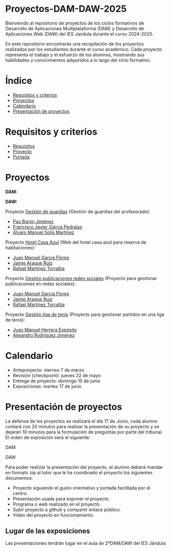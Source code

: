 # Proyectos-DAM-DAW-2025

Bienvenido al repositorio de proyectos de los ciclos formativos de Desarrollo de Aplicaciones Multiplataforma (DAM) y Desarrollo de Aplicaciones Web (DAW) del IES Jandula durante el curso 2024-2025.

En este repositorio encontrarás una recopilación de los proyectos realizados por los estudiantes durante el curso académico. Cada proyecto representa el trabajo y el esfuerzo de los alumnos, mostrando sus habilidades y conocimientos adquiridos a lo largo del ciclo formativo.

# Índice
- [Requisitos y criterios](#Requisitos-y-criterios)
- [Proyectos](#Proyectos)
- [Calendario](#Calendario)
- [Presentación de proyectos](#Presentación-de-proyectos)

# Requisitos y criterios
- [Requisitos](https://docs.google.com/document/d/1aVldU-vYqjzdnlaJivF8qRecJrzvUhO3MX2bvg395SU/edit?usp=sharing)
- [Proyecto](https://docs.google.com/document/d/1I7KIxfQ30m2KQRRR1llveZL_bM0-PWi3/edit?usp=sharing&ouid=116228446663961749628&rtpof=true&sd=true)
- [Portada](https://docs.google.com/document/d/1PuAnJ8C2DltWCEitBccll9HKhzG2b1G2xnnnsmm3FF8/edit?usp=sharing)
# Proyectos
**DAM:**<br>


**DAW:**<br>

Proyecto [Gestión de guardias](https://github.com/IESJandula/gestion_guardias.git) (Gestión de guardias del profesorado):
- [Pau Barón Jiménez](https://github.com/Paukkita)
- [Francisco Javier García Pedrajas](https://github.com/frang6)
- [Álvaro Manuel Solís Martínez](https://github.com/AlvaroS)

Proyecto [Hotel Casa Azul](https://github.com/IESJandula/hotel_casa_azul.git) (Web del hotel casa azul para reserva de habitaciones):
- [Juan Manuel García Flores](https://github.com/Juanma23255)
- [Jaime Araque Ruiz](https://github.com/jaimeAR10)
- [Rafael Martínez Torralba](https://github.com/Rafamartinz)

Proyecto [Gestión publicaciones redes sociales](https://github.com/IESJandula/gestion_redes_sociales.git) (Proyecto para gestionar publicaciones en redes sociales):
- [Juan Manuel García Flores](https://github.com/Juanma23255)
- [Jaime Araque Ruiz](https://github.com/jaimeAR10)
- [Rafael Martínez Torralba](https://github.com/Rafamartinz)

Proyecto [Gestión liga de tenis](https://github.com/IESJandula/gestion_liga_tenis.git) (Proyecto para gestionar partidos en una liga de tenis):
- [Juan Manuel Herrera Expósito](https://github.com/juanmaherrera94)
- [Alejandro Rodríguez Jiménez](https://github.com/alexrodrii18)

# Calendario
- Anteproyecto: viernes 7 de marzo
- Revisión (checkpoint): jueves 22 de mayo
- Entrega de proyecto: domingo 15 de junio
- Exposiciones: martes 17 de junio
# Presentación de proyectos
La defensa de los proyectos se realizará el día 17 de Junio, cada alumno contará con 20 minutos para realizar la presentación de su proyecto y se dejarán 10 minutos para la formulación de preguntas por parte del tribunal.<br>
El orden de exposición será el siguiente:

DAM<br>


DAW<br>



Para poder realizar la presentación del proyecto, el alumno deberá mandar en formato zip al tutor que le ha coordinado el proyecto los siguientes documentos:
- Proyecto siguiendo el guión orientativo y portada facilitada por el centro.
- Presentación usada para exponer el proyecto.
- Programa o web realizado en el proyecto.
- Subir proyecto a github y compartir enlace público.
- Video del proyecto en funcionamiento
## Lugar de las exposiciones
Las presentaciones tendrán lugar en el aula de 2ºDAM/DAW del IES Jándula
